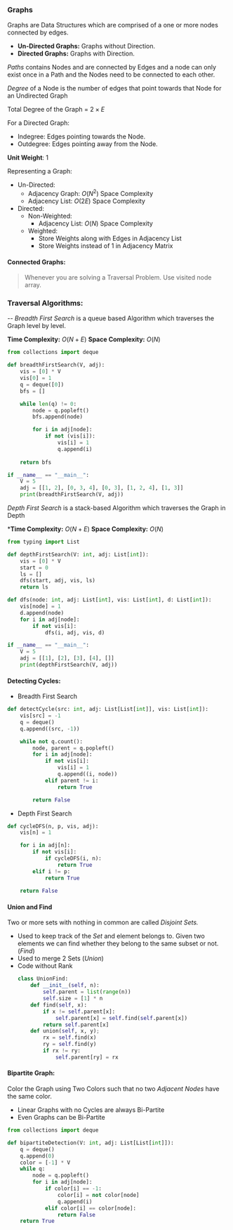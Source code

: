 ### Graphs
Graphs are Data Structures which are comprised of a one or more nodes connected by edges.
- **Un-Directed Graphs:** Graphs without Direction.
- **Directed Graphs:** Graphs with Direction.

*Paths* contains Nodes and are connected by Edges and a node can only exist once in a Path and the Nodes need to be connected to each other.

*Degree* of a Node is the number of edges that point towards that Node for an Undirected Graph

Total Degree of the Graph = $2 \times E$

For a Directed Graph:
- Indegree: Edges pointing towards the Node.
- Outdegree: Edges pointing away from the Node.

**Unit Weight**: 1

Representing a Graph:
- Un-Directed:
	- Adjacency Graph: $O(N^{2})$ Space Complexity
	- Adjacency List: $O(2E)$ Space Complexity
- Directed:
	- Non-Weighted:
		- Adjacency List: $O(N)$ Space Complexity
	- Weighted:
		- Store Weights along with Edges in Adjacency List
		- Store Weights instead of 1 in Adjacency Matrix
#### Connected Graphs:
> Whenever you are solving a Traversal Problem. Use visited node array.

### Traversal Algorithms:
--
*Breadth First Search* is a queue based Algorithm which traverses the Graph level by level.

**Time Complexity:** $O(N+E)$
**Space Complexity:** $O(N)$

```python
from collections import deque

def breadthFirstSearch(V, adj):
    vis = [0] * V
    vis[0] = 1
    q = deque([0])
    bfs = []

    while len(q) != 0:
        node = q.popleft()
        bfs.append(node)

        for i in adj[node]:
            if not (vis[i]):
                vis[i] = 1
                q.append(i)
    
    return bfs

if __name__ == "__main__":
    V = 5
    adj = [[1, 2], [0, 3, 4], [0, 3], [1, 2, 4], [1, 3]]
    print(breadthFirstSearch(V, adj))
```

*Depth First Search* is a stack-based Algorithm which traverses the Graph in Depth

***Time Complexity:** $O(N+E)$
**Space Complexity:** $O(N)$

```python
from typing import List

def depthFirstSearch(V: int, adj: List[int]):
    vis = [0] * V
    start = 0
    ls = []
    dfs(start, adj, vis, ls)
    return ls  

def dfs(node: int, adj: List[int], vis: List[int], d: List[int]):
    vis[node] = 1
    d.append(node)
    for i in adj[node]:
        if not vis[i]:
            dfs(i, adj, vis, d)

if __name__ == "__main__":
    V = 5
    adj = [[1], [2], [3], [4], []]
    print(depthFirstSearch(V, adj))
```

#### Detecting Cycles:
- Breadth First Search
```python
def detectCycle(src: int, adj: List[List[int]], vis: List[int]):
    vis[src] = -1
    q = deque()
    q.append((src, -1))

    while not q.count():
        node, parent = q.popleft()
        for i in adj[node]:
            if not vis[i]:
                vis[i] = 1
                q.append((i, node))
            elif parent != i:
                return True

        return False
```
- Depth First Search
```python
def cycleDFS(n, p, vis, adj):
    vis[n] = 1

    for i in adj[n]:
        if not vis[i]:
            if cycleDFS(i, n):
                return True
        elif i != p:
            return True
            
    return False
```
#### Union and Find
Two or more sets with nothing in common are called *Disjoint Sets.*
- Used to keep track of the *Set* and element belongs to. Given two elements we can find whether they belong to the same subset or not. (*Find*)
- Used to merge 2 Sets (*Union*)
- Code without Rank
	```python
	class UnionFind:
		def __init__(self, n):
			self.parent = list(range(n))
			self.size = [1] * n
		def find(self, x):
			if x != self.parent[x]:
				self.parent[x] = self.find(self.parent[x])
			return self.parent[x]
		def union(self, x, y);
			rx = self.find(x)
			ry = self.find(y)
			if rx != ry:
				self.parent[ry] = rx
	```
#### Bipartite Graph:
Color the Graph using Two Colors such that no two *Adjacent Nodes* have the same color.
- Linear Graphs with no Cycles are always Bi-Partite
- Even Graphs can be Bi-Partite
```python
from collections import deque

def bipartiteDetection(V: int, adj: List[List[int]]):
	q = deque()
	q.append(0)
	color = [-1] * V
	while q:
		node = q.popleft()
		for i in adj[node]:
			if color[i] == -1:
				color[i] = not color[node]
				q.append(i)
			elif color[i] == color[node]:
				return False
	return True 

```
